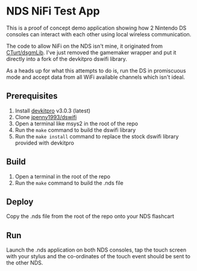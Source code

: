 # NDS NiFi Test App

This is a proof of concept demo application showing how 2 Nintendo DS consoles can interact with each other using local wireless communication.

The code to allow NiFi on the NDS isn't mine, it originated from [CTurt/dsgmLib](https://github.com/CTurt/dsgmLib). I've just removed the gamemaker wrapper and put it directly into a fork of the devkitpro dswifi library.

As a heads up for what this attempts to do is, run the DS in promiscuous mode and accept data from all WiFi available channels which isn't ideal.

## Prerequisites

1. Install [devkitpro](https://devkitpro.org/wiki/Getting_Started) v3.0.3 (latest)
1. Clone [jpenny1993/dswifi](https://github.com/jpenny1993/dswifi)
1. Open a terminal like msys2 in the root of the repo
1. Run the `make` command to build the dswifi library
1. Run the `make install` command to replace the stock dswifi library provided with devkitpro

## Build

1. Open a terminal in the root of the repo
1. Run the `make` command to build the .nds file

## Deploy

Copy the .nds file from the root of the repo onto your NDS flashcart

## Run

Launch the .nds application on both NDS consoles, tap the touch screen with your stylus and the co-ordinates of the touch event should be sent to the other NDS.
